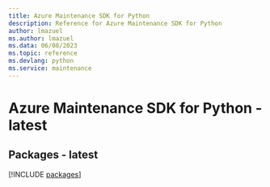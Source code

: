 ```yaml
---
title: Azure Maintenance SDK for Python
description: Reference for Azure Maintenance SDK for Python
author: lmazuel
ms.author: lmazuel
ms.data: 06/08/2023
ms.topic: reference
ms.devlang: python
ms.service: maintenance
---
```

# Azure Maintenance SDK for Python - latest
## Packages - latest
[!INCLUDE [packages](maintenance-index.md)]